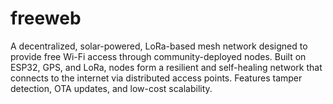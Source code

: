 # freeweb
A decentralized, solar-powered, LoRa-based mesh network designed to provide free Wi-Fi access through community-deployed nodes. Built on ESP32, GPS, and LoRa, nodes form a resilient and self-healing network that connects to the internet via distributed access points. Features tamper detection, OTA updates, and low-cost scalability.
